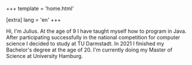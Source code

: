 +++
template = 'home.html'

[extra]
lang = 'en'
+++

Hi, I'm Julius. At the age of 9 I have taught myself how to program in Java. After participating successfully in the national competition for computer science I decided to study at TU Darmstadt. In 2021 I finished my Bachelor's degree at the age of 20. I'm currently doing my Master of Science at University Hamburg.
